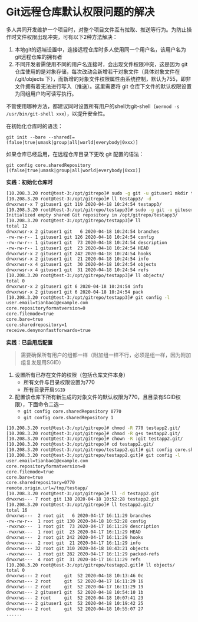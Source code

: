 # Git远程仓库默认权限问题的解决

多人共同开发维护一个项目时，对整个项目文件互有拉取、推送等行为。为防止操作时文件权限出现冲突，可有以下2种方法解决：

1. 本地git的远端设置中，连接远程仓库时多人使用同一个用户名，该用户名为git远程仓库的拥有者
2. 不同开发者需使用不同的用户名连接时，会出现文件权限冲突，这是因为 git 仓库使用的是对象存储，每次改动会新增若干对象文件（具体对象文件在 /.git/objects 下），而新增的对象文件权限属性由系统控制，默认为755，即非文件拥有着无法进行写入（推送）。这里需要将 git 仓库下文件的默认权限设置为同组用户均可读写执行。

不管使用哪种方法，都建议同时设置所有用户的shell为git-shell（`uermod -s /usr/bin/git-shell xxx`），以提升安全性。

在初始化仓库时的语法：

```
git init --bare --shared[=(false|true|umask|group|all|world|everybody|0xxx)]
```

如果仓库已经启用，在远程仓库目录下更改 git 配置的语法：

```
git config core.sharedRepository [(false|true|umask|group|all|world|everybody|0xxx)]
```

**实践：初始化仓库时**

```BASH
[10.208.3.20 root@test-3:/opt/gitrepo]# sudo -g git -u gituser1 mkdir testapp3/
[10.208.3.20 root@test-3:/opt/gitrepo]# ll testapp3/ -d
drwxrwsr-x 7 gituser1 git 119 2020-04-18 10:24:54 testapp3/
[10.208.3.20 root@test-3:/opt/gitrepo/testapp3]# sudo -g git -u gituser1 git init --bare --shared
Initialized empty shared Git repository in /opt/gitrepo/testapp3/
[10.208.3.20 root@test-3:/opt/gitrepo/testapp3]# ll
total 12
drwxrwsr-x 2 gituser1 git   6 2020-04-18 10:24:54 branches
-rw-rw-r-- 1 gituser1 git 126 2020-04-18 10:24:54 config
-rw-rw-r-- 1 gituser1 git  73 2020-04-18 10:24:54 description
-rw-rw-r-- 1 gituser1 git  23 2020-04-18 10:24:54 HEAD
drwxrwsr-x 2 gituser1 git 242 2020-04-18 10:24:54 hooks
drwxrwsr-x 2 gituser1 git  21 2020-04-18 10:24:54 info
drwxrwsr-x 4 gituser1 git  30 2020-04-18 10:24:54 objects
drwxrwsr-x 4 gituser1 git  31 2020-04-18 10:24:54 refs
[10.208.3.20 root@test-3:/opt/gitrepo/testapp3]# ll objects/
total 0
drwxrwsr-x 2 gituser1 git 6 2020-04-18 10:24:54 info
drwxrwsr-x 2 gituser1 git 6 2020-04-18 10:24:54 pack
[10.208.3.20 root@test-3:/opt/gitrepo/testapp3]# git config -l
user.email=tianbao1@example.com
core.repositoryformatversion=0
core.filemode=true
core.bare=true
core.sharedrepository=1
receive.denynonfastforwards=true
```

**实践：已启用后配置**

> 需要确保所有用户的组都一样（附加组一样不行，必须是组一样，因为附加组复发是用SGID）

1. 设置所有已存在文件的权限（包括仓库文件本身）
   - 所有文件与目录权限设置为770
   - 所有目录开启`SGID`
2. 配置该仓库下所有新生成的对象文件的默认权限为770，且目录有SGID权限），下面命令二选一
   - `git config core.sharedRepository 0770`
   - `git config core.sharedRepository 1`

```BASH
[10.208.3.20 root@test-3:/opt/gitrepo]# chmod -R 770 testapp2.git/
[10.208.3.20 root@test-3:/opt/gitrepo]# chmod -R g+s testapp2.git/
[10.208.3.20 root@test-3:/opt/gitrepo]# chown -R :git testapp2.git/
[10.208.3.20 root@test-3:/opt/gitrepo]# cd testapp2.git/
[10.208.3.20 root@test-3:/opt/gitrepo/testapp2.git]# git config core.sharedRepository 0770
[10.208.3.20 root@test-3:/opt/gitrepo/testapp2.git]# git config -l
user.email=tianbao1@example.com
core.repositoryformatversion=0
core.filemode=true
core.bare=true
core.sharedrepository=0770
remote.origin.url=/tmp/testapp/
[10.208.3.20 root@test-3:/opt/gitrepo]# ll -d testapp2.git
drwxrws--- 7 root git 138 2020-04-18 10:52:28 testapp2.git
[10.208.3.20 root@test-3:/opt/gitrepo]# ll testapp2.git/
total 16
drwxrws---  2 root git   6 2020-04-17 16:11:29 branches
-rw-rw-r--  1 root git 130 2020-04-18 10:52:28 config
-rwxrwx---  1 root git  73 2020-04-17 16:11:29 description
-rwxrwx---  1 root git  23 2020-04-17 16:11:29 HEAD
drwxrws---  2 root git 242 2020-04-17 16:11:29 hooks
drwxrws---  2 root git  21 2020-04-17 16:11:29 info
drwxrws--- 32 root git 310 2020-04-18 10:43:21 objects
-rwxrwx---  1 root git 282 2020-04-17 16:11:29 packed-refs
drwxrws---  4 root git  31 2020-04-17 16:11:29 refs
[10.208.3.20 root@test-3:/opt/gitrepo/testapp2.git]# ll objects/
total 0
drwxrws--- 2 root     git  52 2020-04-18 10:13:46 0c
drwxrws--- 2 root     git  52 2020-04-17 16:11:29 16
drwxrws--- 2 root     git  52 2020-04-17 16:11:29 19
drwxrws--- 2 gituser1 git  52 2020-04-18 10:54:10 1b
drwxrws--- 2 root     git  52 2020-04-18 10:07:41 23
drwxrws--- 2 gituser1 git  52 2020-04-18 10:19:42 25
drwxrws--- 2 root     git  52 2020-04-18 10:55:07 27
......
```



